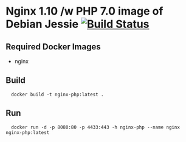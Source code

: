 # Nginx 1.10 /w PHP 7.0 image of Debian Jessie [![Build Status](https://travis-ci.org/3d-pro/nginx-php.svg?branch=master)](https://travis-ci.org/3d-pro/nginx-php)

## Required Docker Images
- nginx

## Build
```
  docker build -t nginx-php:latest .
```
## Run
```
  docker run -d -p 8080:80 -p 4433:443 -h nginx-php --name nginx nginx-php:latest
```
